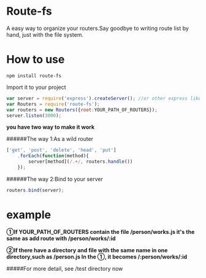 Route-fs
========

A easy way to organize your routers.Say goodbye to writing route list by hand, just with the file system.

How to use
==========

```
npm install route-fs
```

Import it to your project
```javascript
var server = require('express').createServer(); //or other express like server
var Routers = require('route-fs');
var routers = new Routers({root:YOUR_PATH_OF_ROUTERS});
server.listen(3000);
```

**you have two way to make it work**

######The way 1:As a wild router
```javascript
['get', 'post', 'delete', 'head', 'put']
	.forEach(function(method){
    	server[method](/.+/, routers.handle())
    });
```

######The way 2:Bind to your server
```javascript
routers.bind(server);
```

example
=======
**①If YOUR_PATH_OF_ROUTERS contain the file /person/works.js
it's the same as add route with /person/works/:id**

**②If there have a directory and file with the same name in one directory,such as /person.js
In the ①, it becomes /:person/works/:id**

#####For more detail, see /test directory now

